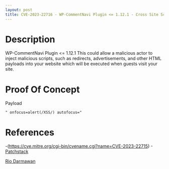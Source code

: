```yaml
---
layout: post
title: CVE-2023-22716 - WP-CommentNavi Plugin <= 1.12.1 - Cross Site Scripting (XSS)
---
```


Description
============
WP-CommentNavi Plugin <= 1.12.1 This could allow a malicious actor to inject malicious scripts, such as redirects, advertisements, and other HTML payloads into your website which will be executed when guests visit your site.

Proof Of Concept
============
Payload

~~~
" onfocus=alert(/XSS/) autofocus="
~~~

References
============ 
-(https://cve.mitre.org/cgi-bin/cvename.cgi?name=CVE-2023-22715)
-[Patchstack](https://patchstack.com/database/vulnerability/wp-commentnavi/wordpress-wp-commentnavi-plugin-1-12-1-cross-site-scripting-xss)



[Rio Darmawan](https://patchstack.com/database/researcher/0f0ce3de-fbab-4348-9729-a5ef92c74b3e)
